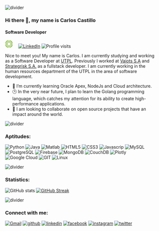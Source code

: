 ![divider](https://user-images.githubusercontent.com/38107722/137821462-186b7b20-d192-4097-b8b5-8a7e60ec52d0.jpg)

### Hi there 👋, my name is Carlos Castillo
#### Software Developer
<a href='https://docs.github.com/en/developers'><img src='https://raw.githubusercontent.com/acervenky/animated-github-badges/master/assets/devbadge.gif' width='25' height='25'></a> 
[![LinkedIn](https://img.shields.io/badge/LinkedIn-0a66c2?logo=linkedin)](https://www.linkedin.com/in/carlos-castillo-10/)
![Profile visits](https://komarev.com/ghpvc/?username=CarlosCastillo10&color=red)

Nice to meet you! My name is Carlos. I am currently studying and working as a Software Developer at [UTPL](https://www.utpl.edu.ec/). Previously I worked at [Vaiots S.A](https://www.linkedin.com/company/vaiots/) and [Strategrisk S.A.](http://strategiafinanciera.com/) as a fullstack developer. I am currently working in the human resources department of the UTPL in the area of ​​software development.
 
- 🌱 I’m currently learning Oracle Apex, NodeJs and Cloud architecture. 
- &#128338; In the very near future, I plan to learn the Golang programming language, which catches my attention for its ability to create high-performance applications.
- 👯 I am looking to collaborate on open source projects that have an impact around the world.

![divider](https://user-images.githubusercontent.com/38107722/137821413-1150bf5f-ebf7-4460-b509-c622127ef725.jpg)

### Aptitudes:
<img src='https://cdn.worldvectorlogo.com/logos/python-5.svg' alt='Python' title='Python' height='40'> <img src='https://cdn.worldvectorlogo.com/logos/java-4.svg' alt='Java' title='Java' height='40'>  <img src='https://upload.wikimedia.org/wikipedia/commons/thumb/2/21/Matlab_Logo.png/667px-Matlab_Logo.png' alt='Matlab' title='Matlab' height='40'>  <img src='https://cdn.worldvectorlogo.com/logos/html-1.svg' alt='HTML5' title='HTML5' height='40'>  <img src='https://tecfa.unige.ch/perso/mafritz/teaching/slides/assets/images/css3-logo.svg' alt='CSS3' title='CSS3' height='40'> <img src='https://cdn.worldvectorlogo.com/logos/javascript-1.svg' alt='Javascrip' title='Javascript' height='40'>  <img src='https://download.logo.wine/logo/MySQL/MySQL-Logo.wine.png' alt='MySQL' title='MySQL' height='40'>  <img src='https://cdn.worldvectorlogo.com/logos/postgresql.svg' alt='PostgreSQL' title='PostgreSQL' height='40'>  <img src='https://cdn.worldvectorlogo.com/logos/firebase-1.svg' alt='Firebase' title='Firebase' height='40'>  <img src='https://cdn.worldvectorlogo.com/logos/mongodb-icon-1.svg' alt='MongoDB' title='MongoDB' height='40'> <img src='https://cdn.worldvectorlogo.com/logos/couchdb-2.svg' alt='CouchDB' title='CouchDB' height='40'>  <img src='https://plotly-marketing-website.cdn.prismic.io/plotly-marketing-website/948b6663-9429-4bd6-a4cc-cb33231d4532_logo-plotly.svg' alt='Plotly'  title='Plotly' height='40'>  <img src='https://cdn.worldvectorlogo.com/logos/google-cloud-1.svg' alt='Google Cloud' title='Google Cloud' height='40'>  <img src='https://cdn.worldvectorlogo.com/logos/git-icon.svg' alt='GIT' title='GIT' height='40'>  <img src='https://upload.wikimedia.org/wikipedia/commons/thumb/3/35/Tux.svg/1200px-Tux.svg.png' alt='Linux' title='Linux' height='40'>



![divider](https://user-images.githubusercontent.com/38107722/137821413-1150bf5f-ebf7-4460-b509-c622127ef725.jpg)

### Statistics:

![GitHub stats](https://github-readme-stats.vercel.app/api?username=CarlosCastillo10&count_private=true&show_icons=true&theme=calm)  [![GitHub Streak](https://github-readme-streak-stats.herokuapp.com?user=CarlosCastillo10&theme=calm&hide_border=true&date_format=M%20j%5B%2C%20Y%5D)](https://git.io/streak-stats)  

![divider](https://user-images.githubusercontent.com/38107722/137821413-1150bf5f-ebf7-4460-b509-c622127ef725.jpg)

### Connect with me:
[<img src='https://cdn.worldvectorlogo.com/logos/gmail-icon-1.svg' alt='Gmail' height='25'>](mailto:carloscastillo090916@gmail.com) [<img src='https://iconsplace.com/wp-content/uploads/_icons/800080/256/png/github-icon-13-256.png' alt='github' height='25'>](https://github.com/CarlosCastillo10)  [<img src='https://cdn.worldvectorlogo.com/logos/linkedin-icon.svg' alt='linkedin' height='25'>](https://www.linkedin.com/in/carlos-castillo-10/)  [<img src='https://upload.wikimedia.org/wikipedia/commons/5/51/Facebook_f_logo_%282019%29.svg' alt='facebook' height='25'>](https://www.facebook.com/carloscastillo0)  [<img src='https://logojinni.com/image/logos/instagram-7.svg' alt='instagram' height='25'>](https://www.instagram.com/carlos.castillo.10/)  [<img src='https://cdn.worldvectorlogo.com/logos/twitter-6.svg' alt='twitter' height='25'>](https://twitter.com/ccastillo2407)  
